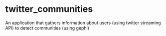 # twitter_communities
An application that gathers information about users (using twitter streaming API) to detect communities (using gephi)
